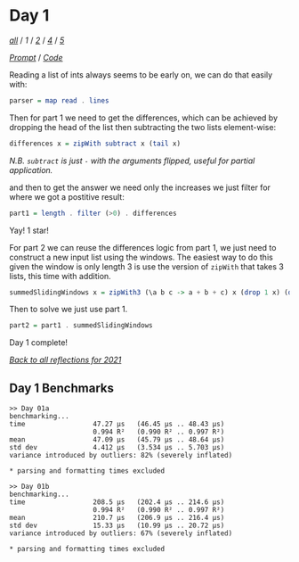 Day 1
===

<!--
This section is generated and compiled by the build script at ./Build.hs from
the file `./reflections/day01.md`.  If you want to edit this, edit
that file instead!
-->

*[all][reflections]* / *1* / *[2][day02]* / *[4][day04]* / *[5][day05]*

[reflections]: https://github.com/egnwd/advent/blob/main/reflections.md
[day02]: https://github.com/egnwd/advent/blob/2021/reflections-out/day02.md
[day04]: https://github.com/egnwd/advent/blob/2021/reflections-out/day04.md
[day05]: https://github.com/egnwd/advent/blob/2021/reflections-out/day05.md

*[Prompt][d01p]* / *[Code][d01g]*

[d01p]: https://adventofcode.com/2021/day/1
[d01g]: https://github.com/egnwd/advent/blob/main/src/AOC/Challenge/Day01.hs

Reading a list of ints always seems to be early on, we can do that easily with:

```haskell
parser = map read . lines
```

Then for part 1 we need to get the differences, which can be achieved by dropping the head of the
list then subtracting the two lists element-wise:

```haskell
differences x = zipWith subtract x (tail x)
```

_N.B. `subtract` is just `-` with the arguments flipped, useful for partial application._

and then to get the answer we need only the increases we just filter for where we got a postitive result:

```haskell
part1 = length . filter (>0) . differences
```

Yay! 1 star!

For part 2 we can reuse the differences logic from part 1, we just need to construct a new input list using the windows.
The easiest way to do this given the window is only length 3 is use the version of `zipWith` that takes 3 lists, this time with addition.

```haskell
summedSlidingWindows x = zipWith3 (\a b c -> a + b + c) x (drop 1 x) (drop 2 x)
```

Then to solve we just use part 1.

```haskell
part2 = part1 . summedSlidingWindows
```

Day 1 complete!


*[Back to all reflections for 2021][reflections]*

## Day 1 Benchmarks

```
>> Day 01a
benchmarking...
time                 47.27 μs   (46.45 μs .. 48.43 μs)
                     0.994 R²   (0.990 R² .. 0.997 R²)
mean                 47.09 μs   (45.79 μs .. 48.64 μs)
std dev              4.412 μs   (3.534 μs .. 5.703 μs)
variance introduced by outliers: 82% (severely inflated)

* parsing and formatting times excluded

>> Day 01b
benchmarking...
time                 208.5 μs   (202.4 μs .. 214.6 μs)
                     0.994 R²   (0.990 R² .. 0.997 R²)
mean                 210.7 μs   (206.9 μs .. 216.4 μs)
std dev              15.33 μs   (10.99 μs .. 20.72 μs)
variance introduced by outliers: 67% (severely inflated)

* parsing and formatting times excluded
```
